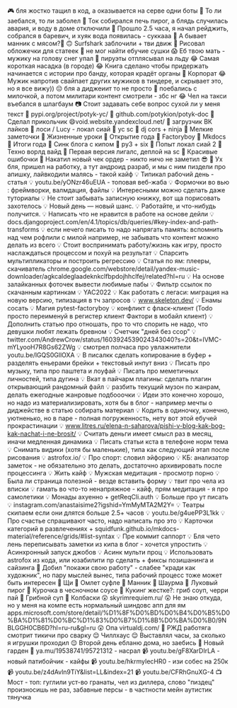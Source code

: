 🎮 бля жостко тащил в код, а оказывается на серве одни боты
🤧 То ли заебался, то ли заболел
🤬 Ток собирался печь пирог, а блядь случилась авария, и воду в доме отключили
🤬 Прошло 2.5 часа, я начал рейджить, собрался в баревич, и хуяк вода появилась - суккааа
💜 А бывает манник с мясом?🥺
🙃 Surfshark заблочили + тви движ
🎨 Рисовал обложечки для статеек
🤬 не мог найти ебучие сушки
😱 Еб твою мать - мужику на голову снег упал
🕺 пируэты отплясывал на льду
😂 Самая короткая насадка (в городе)
😂 Книга сделано чтобы придержать начинается с истории про банду, которая крадёт органы
🎉 Корпорат
😂 Мужик напротив свайпает других мужиков в тиндере, и скрывает это, но я все вижу))
😔 бля а диджеиит то не просто
💜 поебались с милочкой, а потом милитари контент смотрели - збс нг
😂 Чел на такси въебался в шлагбаум
📷 Стоит задавать себе вопрос сухой ли у меня текст
🚀 pypi.org/project/potyk-yc/
🚀 github.com/potykion/potyk-doc
🚀 Сделал прикольчик 😄void.website.yandexcloud.net/
🚀 загрузчик ВК лайков
🚀 лоси / Lucy - локал сиай
📝 yc sc
📝 dj cors + ninja
📝 Мелкие заметочки
📝 Жизненные уроки
📝 Открытие года
📝 Factoryboy
📝 Mkdocs
📝 Итоги года
📝 Синк блога с кипом
🚧 py3 + six
🚧 Попыт локал сиай 2
🚧 Техно ворлд вайд
📱 Первая версия лигалс, деплой на sc
📱 Красивые ошибочки
📱 Накатил новый чек ордер - никто ничо не заметил 😎
📱 Ух бля, пришел на работку, а тут андроид разраб, и мы с ним пиздели про апишку, лайвкодили малясь - такой кайф
💡 Типикал рабочий день - статья
💡 youtu.be/yONzr46uEUA - топовая веб-жаба
💡 Формочки во вью : фреймворки, валмдация, файлы
💡 Интересными можно сделать даже туториалы
💡 Не стоит забывать записную книжку, вот ща порисовать захотелось
💡 Новый день — новый шанс.
💡 Работайте, и что-нибудь получится.
💡 Написать что не нравится в работе на основе дейли
💡 docs.djangoproject.com/en/4.1/topics/db/queries/#key-index-and-path-transforms
💡 если нечего писать то надо напрягать память: вспомнить над чем рофлили с милой например, не забывать что контент можно делать из всего
💡 Стоит воспринимать работу/жизнь как игру, просто наслаждаться процессом и похуй на результат
💡 Спарсить мультипликаторы и построить регрессию
💡 Статья по ям: плееры, скачиватель chrome.google.com/webstore/detail/yandex-music-downloader/agkcaldeglaadeknkclfbpdojhhclfej/related?hl=ru
💡 На основе залайканных фоточек вывести любимые пабы
💡 Фильтр ссылок по скачанным картинкам
💡 YAC2022
💡 Как работать с легаси: миграция на новую версию, типизация в тч запросов
💡 www.skeleton.dev/
💡 Енамы сосать
💡 Магия pytest-factoryboy
💡 конфликт с фласк-клиент (Todo просто переименуй в регистер клиент Фактори в мобайл клиент)
💡 Дополнить статью про отношать, про то что спорить не надо, что девушки любят лежать бревном
💡 Счетчик "дней без ссор"
💡 twitter.com/AndrewCrow/status/1603924539024343040?s=20&t=IVMC-mYLyooH7R8Gs62ZWg
💡 смотрел полчаса про увлажнители youtu.be/lGQS0GllOXA
💡 В писалкк сделать копирование в буфер + разделять еньерами брейки + текстовый инпут вниз
💡 Писать про музыку, типа про паштета и лоуфай
💡 Писать про меметичных личностей, типа дугина
💡 Вкат в пайчарм плагины: сделать плагин открывающий рандомный файл
💡 разбить текущий музон по жанрам, делать ежегодные жанровые подбооочки
💡 Идеи это конечно хорошо, но надо из материализировать, хотя бы в блог - например мечты о диджействе в статью собирать материал
💡 Кодить в одиночку, конечно, уютненько, но в паре - полная погруженность, нету вот этой ебучей прокрастинации
💡 www.litres.ru/elena-n-saharova/pishi-v-blog-kak-bog-kak-nachat-i-ne-brosit/
💡 Считать деньги имеет смысл раз в месяц, иначи медленная динамика
💡 Писать статьи кста в телефоне норм тема
💡 Снимать видики (хотя бы маленькие), типа как следующий этап после рисования
💡 astrofox.io/
💡 Про спорт: словил эйфорию
💡 КБ: анализатор заметок - не обязательно это делать, достаточно архивировать после процессинга
💡 Жить кайф
💡 Мужская медитация - просмотр порно
💡 Была ли страница полезной - везде вставить форму
💡 твит про чела из вписки
💡 гамать во что-то ненапряжное - кайф, прям медитация - я про самолетики
💡 Монады ахуенно + getReqCli.auth
💡 Больше про ут писать
💡 instagram.com/anastaisime2?igshid=YmMyMTA2M2Y=
💡 Театры скипаем если они длятся больше 2.5+ часов
💡 youtu.be/g4uePP3L1kk
💡 Про счастье спрашивают часто, надо написать про это
💡 Карточки категорий в развлечениях + squidfunk.github.io/mkdocs-material/reference/grids/#list-syntax
💡 Пре коммит саппорт
💡 Бля чето лень переписывать заметки из кипа в блог - хочется упростить
💡 Асинхронный запуск джобов
💡 Асинк мульти проц
💡 Использовать astrofox из кода, или юзабилити пр сделать + фиксы позишанинга и сайзинга
📖 Добил "покажи свою работу" - слабее "кради как художник", но пару мыслей вынес, типа рабочий процесс тоже может быть интересен
🥘 Щи
🥘 Омлет суфле
🥘 Манник
🥘 Шаурма
🥘 Луковый пирог
🥘 Курочка в чесночном соусе
🥘 Кукинг жестке?: гриб соуп, черри пай
🥘 Грибной суп
🥘 Колбаски
😲 skyrimrequiem.ru/
😲 Не знаю откуда, но у меня на компе есть нормальный шиндовс апп для ям apps.microsoft.com/store/detail/%D1%8F%D0%BD%D0%B4%D0%B5%D0%BA%D1%81%D0%BC%D1%83%D0%B7%D1%8B%D0%BA%D0%B0/9NBLGGH0CB6D?hl=ru-ru&gl=ru
😲 Опа virtualdj.com/
🤔 РЖД работяга смотрит тикичи про сварку
😌 Чиллхаус
😌 Выставлял часы, за сколько я игрушки проходил
😌 Второй день ебланю дома, но заебись
🎵 Новый гарден
🎵 ya.mu/19538741/95721312 - насрал
📹 youtu.be/gF8XarDIrLA - новый патибойчик - кайфы
📹 youtu.be/hkrmyIecHR0 - изи собес на 250к
📹 youtu.be/z4dAvln9TiY&list=LL&index=21
📹 youtu.be/CFRhGnuXG-4
📺 Мост - топ: гуглили уст-во гранаты, чел из диллера, слово "пиздец" произносишь не раз, забавные персы - в частности мейн аутистик тянучка